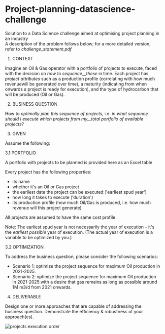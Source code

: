# Project-planning-datascience-challenge
Solution to a Data Science challenge aimed at optimising project planning in an industry  
A description of the problem follows below; for a more detailed version, refer to *challenge_statement.pdf*

1. CONTEXT

Imagine an Oil &amp; Gas operator with a portfolio of projects to execute, faced with the decision on _how to sequence__these_ in time. Each project has _project attributes_ such as a production profile (correlating with how much revenuewill be generated over time), a maturity (indicating from when onwards a project is ready for execution), and the type of hydrocarbon that will be produced (Oil or Gas).

2. BUSINESS QUESTION

How to _optimally plan this sequence of projects,_ i.e. _in what sequence should I execute which projects from my__total portfolio of available projects_?

3. GIVEN

Assume the following:

3.1 PORTFOLIO

A portfolio with projects to be planned is provided here as an Excel table

Every project has the following properties:

- its name
- whether it&#39;s an Oil or Gas project
- the earliest date the project can be executed (&#39;earliest spud year&#39;)
- how long it takes to execute (&#39;duration&#39;)
- its production profile (how much Oil/Gas is produced, i.e. how much revenue will this project generate)

All projects are assumed to have the same cost profile.

Note: The earliest spud year is not necessarily the year of execution – it&#39;s the _earliest possible_ year of execution. (The actual year of execution is a variable to be optimized by you.)

3.2 OPTIMIZATION

To address the business question, please consider the following scenarios:

- Scenario 1: optimize the project sequence for maximum Oil production in 2021-2025.
- Scenario 2: optimize the project sequence for maximum Oil production in 2021-2025 with a desire that gas remains as long as possible around 1M m3/d from 2021 onwards.

4. DELIVERABLE

Design one or more approaches that are capable of addressing the business question. Demonstrate the efficiency &amp; robustness of your approach(es).

![projects execution order](https://github.com/achiappo/ProjectPlanning-datascience-challenge/blob/main/project_planning.png?raw=true)
